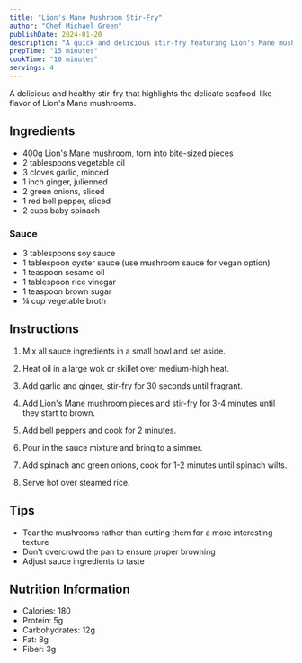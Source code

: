 ```yaml
---
title: "Lion's Mane Mushroom Stir-Fry"
author: "Chef Michael Green"
publishDate: 2024-01-20
description: "A quick and delicious stir-fry featuring Lion's Mane mushrooms with Asian-inspired flavors."
prepTime: "15 minutes"
cookTime: "10 minutes"
servings: 4
---
```


A delicious and healthy stir-fry that highlights the delicate seafood-like flavor of Lion's Mane mushrooms.

## Ingredients

- 400g Lion's Mane mushroom, torn into bite-sized pieces
- 2 tablespoons vegetable oil
- 3 cloves garlic, minced
- 1 inch ginger, julienned
- 2 green onions, sliced
- 1 red bell pepper, sliced
- 2 cups baby spinach

### Sauce
- 3 tablespoons soy sauce
- 1 tablespoon oyster sauce (use mushroom sauce for vegan option)
- 1 teaspoon sesame oil
- 1 tablespoon rice vinegar
- 1 teaspoon brown sugar
- ¼ cup vegetable broth

## Instructions

1. Mix all sauce ingredients in a small bowl and set aside.

2. Heat oil in a large wok or skillet over medium-high heat.

3. Add garlic and ginger, stir-fry for 30 seconds until fragrant.

4. Add Lion's Mane mushroom pieces and stir-fry for 3-4 minutes until they start to brown.

5. Add bell peppers and cook for 2 minutes.

6. Pour in the sauce mixture and bring to a simmer.

7. Add spinach and green onions, cook for 1-2 minutes until spinach wilts.

8. Serve hot over steamed rice.

## Tips

- Tear the mushrooms rather than cutting them for a more interesting texture
- Don't overcrowd the pan to ensure proper browning
- Adjust sauce ingredients to taste

## Nutrition Information

- Calories: 180
- Protein: 5g
- Carbohydrates: 12g
- Fat: 8g
- Fiber: 3g